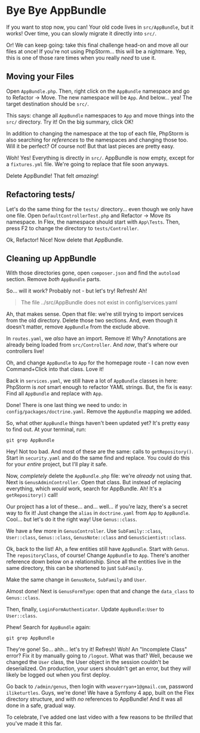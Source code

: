 # Bye Bye AppBundle

If you want to stop now, you can! Your old code lives in `src/AppBundle`, but it
works! Over time, you can slowly migrate it directly into `src/`.

Or! We can keep going: take this final challenge head-on and move all our files at
once! If you're not using PhpStorm... this will be a nightmare. Yep, this is one
of those rare times when you really *need* to use it.

## Moving your Files

Open `AppBundle.php`. Then, right click on the `AppBundle` namespace and go to
Refactor -> Move. The new namespace will be `App`. And below... yea! The target
destination should be `src/`.

This says: change all `AppBundle` namespaces to `App` and move things into the
`src/` directory. Try it! On the big summary, click OK!

In addition to changing the namespace at the top of each file, PhpStorm is also
searching for *references* to the namespaces and changing those too. Will it be perfect?
Of course not! But that last pieces are pretty easy.

Woh! Yes! Everything is directly in `src/`. AppBundle is now empty, except for a
`fixtures.yml` file. We're going to replace that file soon anyways.

Delete AppBundle! That felt *amazing*!

## Refactoring tests/

Let's do the same thing for the `tests/` directory... even though we only have one
file. Open `DefaultControllerTest.php` and Refactor -> Move its namespace. In Flex,
the namespace should start with `App\Tests`. Then, press F2 to change the directory
to `tests/Controller`.

Ok, Refactor! Nice! Now delete that AppBundle.

## Cleaning up AppBundle

With those directories gone, open `composer.json` and find the `autoload` section.
Remove *both* `AppBundle` parts.

So... will it work? Probably not - but let's try! Refresh! Ah!

> The file ../src/AppBundle does not exist in config/services.yaml

Ah, that makes sense. Open that file: we're still trying to import services from
the old directory. Delete those two sections. And, even though it doesn't matter,
remove `AppBundle` from the exclude above.

In `routes.yaml`, we *also* have an import. Remove it! Why? Annotations are already
being loaded from `src/Controller`. And *now*, that's where our controllers live!

Oh, and change `AppBundle` to `App` for the homepage route - I can now even
Command+Click into that class. Love it!

Back in `services.yaml`, we still have a lot of `AppBundle` classes in here: PhpStorm
is *not* smart enough to refactor YAML strings. But, the fix is easy: Find all
`AppBundle` and replace with `App`.

Done! There is one last thing we need to undo: in `config/packages/doctrine.yaml`.
Remove the `AppBundle` mapping we added.

So, what other `AppBundle` things haven't been updated yet? It's pretty easy to
find out. At your terminal, run:

```terminal
git grep AppBundle
```

Hey! Not too bad. And most of these are the same: calls to `getRepository()`.
Start in `security.yaml` and do the same find and replace. You could do this for
your *entire* project, but I'll play it safe.

Now, *completely* delete the `AppBundle.php` file: we're *already* not using that.
Next is `GenusAdminController`. Open that class. But instead of replacing everything,
which *would* work, search for AppBundle. Ah! It's a `getRepository()` call!

Our project has a lot of these... and... well... if you're lazy, there's a secret
way to fix it! Just change the `alias` in `doctrine.yaml` from `App` to `AppBundle`.
Cool... but let's do it the right way! Use `Genus::class`.

We have a few more in `GenusController`. Use `SubFamily::class`, `User::class`, 
`Genus::class`, `GenusNote::class` and `GenusScientist::class`.

Ok, back to the list! Ah, a few entities still have `AppBundle`. Start with `Genus`.
The `repositoryClass`, of course! Change `AppBundle` to `App`. There's another
reference down below on a relationship. Since all the entities live in the same
directory, this can be shortened to just `SubFamily`. 

Make the same change in `GenusNote`, `SubFamily` and `User`. 

Almost done! Next is `GenusFormType`: open that and change the `data_class` to
`Genus::class`.

Then, finally, `LoginFormAuthenticator`. Update `AppBundle:User` to `User::class`.

Phew! Search for `AppBundle` again:

```terminal-silent
git grep AppBundle
```

They're gone! So... ahh... let's try it! Refresh! Woh! An "Incomplete Class" error?
Fix it by manually going to `/logout`. What was that? Well, because we changed
the `User` class, the User object in the session couldn't be deserialized. On
production, your users shouldn't get an error, but they *will* likely be logged
out when you first deploy.

Go back to `/admin/genus`, then login with `weaverryan+1@gmail.com`, password
`iliketurtles`. Guys, we're done! We have a Symfony 4 app, built on the Flex directory
structure, and with *no* references to AppBundle! And it was all done in a safe,
gradual way.

To celebrate, I've added one last video with a few reasons to be *thrilled* that
you've made it this far.
